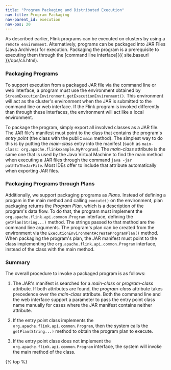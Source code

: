 ```yaml
---
title: "Program Packaging and Distributed Execution"
nav-title: Program Packaging
nav-parent_id: execution
nav-pos: 20
---
```

<!--
Licensed to the Apache Software Foundation (ASF) under one
or more contributor license agreements.  See the NOTICE file
distributed with this work for additional information
regarding copyright ownership.  The ASF licenses this file
to you under the Apache License, Version 2.0 (the
"License"); you may not use this file except in compliance
with the License.  You may obtain a copy of the License at

  http://www.apache.org/licenses/LICENSE-2.0

Unless required by applicable law or agreed to in writing,
software distributed under the License is distributed on an
"AS IS" BASIS, WITHOUT WARRANTIES OR CONDITIONS OF ANY
KIND, either express or implied.  See the License for the
specific language governing permissions and limitations
under the License.
-->


As described earlier, Flink programs can be executed on
clusters by using a `remote environment`. Alternatively, programs can be packaged into JAR Files
(Java Archives) for execution. Packaging the program is a prerequisite to executing them through the
[command line interface]({{ site.baseurl }}/ops/cli.html).

### Packaging Programs

To support execution from a packaged JAR file via the command line or web interface, a program must
use the environment obtained by `StreamExecutionEnvironment.getExecutionEnvironment()`. This environment
will act as the cluster's environment when the JAR is submitted to the command line or web
interface. If the Flink program is invoked differently than through these interfaces, the
environment will act like a local environment.

To package the program, simply export all involved classes as a JAR file. The JAR file's manifest
must point to the class that contains the program's *entry point* (the class with the public
`main` method). The simplest way to do this is by putting the *main-class* entry into the
manifest (such as `main-class: org.apache.flinkexample.MyProgram`). The *main-class* attribute is
the same one that is used by the Java Virtual Machine to find the main method when executing a JAR
files through the command `java -jar pathToTheJarFile`. Most IDEs offer to include that attribute
automatically when exporting JAR files.


### Packaging Programs through Plans

Additionally, we support packaging programs as *Plans*. Instead of defining a progam in the main
method and calling
`execute()` on the environment, plan packaging returns the *Program Plan*, which is a description of
the program's data flow. To do that, the program must implement the
`org.apache.flink.api.common.Program` interface, defining the `getPlan(String...)` method. The
strings passed to that method are the command line arguments. The program's plan can be created from
the environment via the `ExecutionEnvironment#createProgramPlan()` method. When packaging the
program's plan, the JAR manifest must point to the class implementing the
`org.apache.flink.api.common.Program` interface, instead of the class with the main method.


### Summary

The overall procedure to invoke a packaged program is as follows:

1. The JAR's manifest is searched for a *main-class* or *program-class* attribute. If both
attributes are found, the *program-class* attribute takes precedence over the *main-class*
attribute. Both the command line and the web interface support a parameter to pass the entry point
class name manually for cases where the JAR manifest contains neither attribute.

2. If the entry point class implements the `org.apache.flink.api.common.Program`, then the system
calls the `getPlan(String...)` method to obtain the program plan to execute.

3. If the entry point class does not implement the `org.apache.flink.api.common.Program` interface,
the system will invoke the main method of the class.

{% top %}

